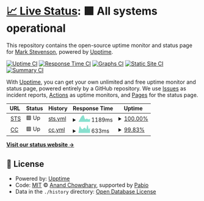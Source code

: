 # [📈 Live Status](https://mark-sts.github.io/cc-uptime-demo): <!--live status--> **🟩 All systems operational**

This repository contains the open-source uptime monitor and status page for [Mark Stevenson](https://mark-sts.github.io/cc-uptime-demo), powered by [Upptime](https://github.com/upptime/upptime).

[![Uptime CI](https://github.com/mark-sts/cc-uptime-demo/workflows/Uptime%20CI/badge.svg)](https://github.com/mark-sts/cc-uptime-demo/actions?query=workflow%3A%22Uptime+CI%22)
[![Response Time CI](https://github.com/mark-sts/cc-uptime-demo/workflows/Response%20Time%20CI/badge.svg)](https://github.com/mark-sts/cc-uptime-demo/actions?query=workflow%3A%22Response+Time+CI%22)
[![Graphs CI](https://github.com/mark-sts/cc-uptime-demo/workflows/Graphs%20CI/badge.svg)](https://github.com/mark-sts/cc-uptime-demo/actions?query=workflow%3A%22Graphs+CI%22)
[![Static Site CI](https://github.com/mark-sts/cc-uptime-demo/workflows/Static%20Site%20CI/badge.svg)](https://github.com/mark-sts/cc-uptime-demo/actions?query=workflow%3A%22Static+Site+CI%22)
[![Summary CI](https://github.com/mark-sts/cc-uptime-demo/workflows/Summary%20CI/badge.svg)](https://github.com/mark-sts/cc-uptime-demo/actions?query=workflow%3A%22Summary+CI%22)

With [Upptime](https://upptime.js.org), you can get your own unlimited and free uptime monitor and status page, powered entirely by a GitHub repository. We use [Issues](https://github.com/mark-sts/cc-uptime-demo/issues) as incident reports, [Actions](https://github.com/mark-sts/cc-uptime-demo/actions) as uptime monitors, and [Pages](https://mark-sts.github.io/cc-uptime-demo) for the status page.

<!--start: status pages-->
<!-- This summary is generated by Upptime (https://github.com/upptime/upptime) -->
<!-- Do not edit this manually, your changes will be overwritten -->
<!-- prettier-ignore -->
| URL | Status | History | Response Time | Uptime |
| --- | ------ | ------- | ------------- | ------ |
| <img alt="" src="https://icons.duckduckgo.com/ip3/www.styletech.co.uk.ico" height="13"> [STS](https://www.styletech.co.uk) | 🟩 Up | [sts.yml](https://github.com/mark-sts/cc-uptime-demo/commits/HEAD/history/sts.yml) | <details><summary><img alt="Response time graph" src="./graphs/sts/response-time-week.png" height="20"> 1189ms</summary><br><a href="https://mark-sts.github.io/cc-uptime-demo/history/sts"><img alt="Response time 1361" src="https://img.shields.io/endpoint?url=https%3A%2F%2Fraw.githubusercontent.com%2Fmark-sts%2Fcc-uptime-demo%2FHEAD%2Fapi%2Fsts%2Fresponse-time.json"></a><br><a href="https://mark-sts.github.io/cc-uptime-demo/history/sts"><img alt="24-hour response time 933" src="https://img.shields.io/endpoint?url=https%3A%2F%2Fraw.githubusercontent.com%2Fmark-sts%2Fcc-uptime-demo%2FHEAD%2Fapi%2Fsts%2Fresponse-time-day.json"></a><br><a href="https://mark-sts.github.io/cc-uptime-demo/history/sts"><img alt="7-day response time 1189" src="https://img.shields.io/endpoint?url=https%3A%2F%2Fraw.githubusercontent.com%2Fmark-sts%2Fcc-uptime-demo%2FHEAD%2Fapi%2Fsts%2Fresponse-time-week.json"></a><br><a href="https://mark-sts.github.io/cc-uptime-demo/history/sts"><img alt="30-day response time 1470" src="https://img.shields.io/endpoint?url=https%3A%2F%2Fraw.githubusercontent.com%2Fmark-sts%2Fcc-uptime-demo%2FHEAD%2Fapi%2Fsts%2Fresponse-time-month.json"></a><br><a href="https://mark-sts.github.io/cc-uptime-demo/history/sts"><img alt="1-year response time 1361" src="https://img.shields.io/endpoint?url=https%3A%2F%2Fraw.githubusercontent.com%2Fmark-sts%2Fcc-uptime-demo%2FHEAD%2Fapi%2Fsts%2Fresponse-time-year.json"></a></details> | <details><summary><a href="https://mark-sts.github.io/cc-uptime-demo/history/sts">100.00%</a></summary><a href="https://mark-sts.github.io/cc-uptime-demo/history/sts"><img alt="All-time uptime 100.00%" src="https://img.shields.io/endpoint?url=https%3A%2F%2Fraw.githubusercontent.com%2Fmark-sts%2Fcc-uptime-demo%2FHEAD%2Fapi%2Fsts%2Fuptime.json"></a><br><a href="https://mark-sts.github.io/cc-uptime-demo/history/sts"><img alt="24-hour uptime 100.00%" src="https://img.shields.io/endpoint?url=https%3A%2F%2Fraw.githubusercontent.com%2Fmark-sts%2Fcc-uptime-demo%2FHEAD%2Fapi%2Fsts%2Fuptime-day.json"></a><br><a href="https://mark-sts.github.io/cc-uptime-demo/history/sts"><img alt="7-day uptime 100.00%" src="https://img.shields.io/endpoint?url=https%3A%2F%2Fraw.githubusercontent.com%2Fmark-sts%2Fcc-uptime-demo%2FHEAD%2Fapi%2Fsts%2Fuptime-week.json"></a><br><a href="https://mark-sts.github.io/cc-uptime-demo/history/sts"><img alt="30-day uptime 100.00%" src="https://img.shields.io/endpoint?url=https%3A%2F%2Fraw.githubusercontent.com%2Fmark-sts%2Fcc-uptime-demo%2FHEAD%2Fapi%2Fsts%2Fuptime-month.json"></a><br><a href="https://mark-sts.github.io/cc-uptime-demo/history/sts"><img alt="1-year uptime 100.00%" src="https://img.shields.io/endpoint?url=https%3A%2F%2Fraw.githubusercontent.com%2Fmark-sts%2Fcc-uptime-demo%2FHEAD%2Fapi%2Fsts%2Fuptime-year.json"></a></details>
| <img alt="" src="https://icons.duckduckgo.com/ip3/www.citizencoin.uk.ico" height="13"> [CC](https://www.citizencoin.uk) | 🟩 Up | [cc.yml](https://github.com/mark-sts/cc-uptime-demo/commits/HEAD/history/cc.yml) | <details><summary><img alt="Response time graph" src="./graphs/cc/response-time-week.png" height="20"> 633ms</summary><br><a href="https://mark-sts.github.io/cc-uptime-demo/history/cc"><img alt="Response time 625" src="https://img.shields.io/endpoint?url=https%3A%2F%2Fraw.githubusercontent.com%2Fmark-sts%2Fcc-uptime-demo%2FHEAD%2Fapi%2Fcc%2Fresponse-time.json"></a><br><a href="https://mark-sts.github.io/cc-uptime-demo/history/cc"><img alt="24-hour response time 644" src="https://img.shields.io/endpoint?url=https%3A%2F%2Fraw.githubusercontent.com%2Fmark-sts%2Fcc-uptime-demo%2FHEAD%2Fapi%2Fcc%2Fresponse-time-day.json"></a><br><a href="https://mark-sts.github.io/cc-uptime-demo/history/cc"><img alt="7-day response time 633" src="https://img.shields.io/endpoint?url=https%3A%2F%2Fraw.githubusercontent.com%2Fmark-sts%2Fcc-uptime-demo%2FHEAD%2Fapi%2Fcc%2Fresponse-time-week.json"></a><br><a href="https://mark-sts.github.io/cc-uptime-demo/history/cc"><img alt="30-day response time 656" src="https://img.shields.io/endpoint?url=https%3A%2F%2Fraw.githubusercontent.com%2Fmark-sts%2Fcc-uptime-demo%2FHEAD%2Fapi%2Fcc%2Fresponse-time-month.json"></a><br><a href="https://mark-sts.github.io/cc-uptime-demo/history/cc"><img alt="1-year response time 625" src="https://img.shields.io/endpoint?url=https%3A%2F%2Fraw.githubusercontent.com%2Fmark-sts%2Fcc-uptime-demo%2FHEAD%2Fapi%2Fcc%2Fresponse-time-year.json"></a></details> | <details><summary><a href="https://mark-sts.github.io/cc-uptime-demo/history/cc">99.83%</a></summary><a href="https://mark-sts.github.io/cc-uptime-demo/history/cc"><img alt="All-time uptime 99.96%" src="https://img.shields.io/endpoint?url=https%3A%2F%2Fraw.githubusercontent.com%2Fmark-sts%2Fcc-uptime-demo%2FHEAD%2Fapi%2Fcc%2Fuptime.json"></a><br><a href="https://mark-sts.github.io/cc-uptime-demo/history/cc"><img alt="24-hour uptime 100.00%" src="https://img.shields.io/endpoint?url=https%3A%2F%2Fraw.githubusercontent.com%2Fmark-sts%2Fcc-uptime-demo%2FHEAD%2Fapi%2Fcc%2Fuptime-day.json"></a><br><a href="https://mark-sts.github.io/cc-uptime-demo/history/cc"><img alt="7-day uptime 99.83%" src="https://img.shields.io/endpoint?url=https%3A%2F%2Fraw.githubusercontent.com%2Fmark-sts%2Fcc-uptime-demo%2FHEAD%2Fapi%2Fcc%2Fuptime-week.json"></a><br><a href="https://mark-sts.github.io/cc-uptime-demo/history/cc"><img alt="30-day uptime 99.92%" src="https://img.shields.io/endpoint?url=https%3A%2F%2Fraw.githubusercontent.com%2Fmark-sts%2Fcc-uptime-demo%2FHEAD%2Fapi%2Fcc%2Fuptime-month.json"></a><br><a href="https://mark-sts.github.io/cc-uptime-demo/history/cc"><img alt="1-year uptime 99.96%" src="https://img.shields.io/endpoint?url=https%3A%2F%2Fraw.githubusercontent.com%2Fmark-sts%2Fcc-uptime-demo%2FHEAD%2Fapi%2Fcc%2Fuptime-year.json"></a></details>

<!--end: status pages-->

[**Visit our status website →**](https://mark-sts.github.io/cc-uptime-demo)

## 📄 License

- Powered by: [Upptime](https://github.com/upptime/upptime)
- Code: [MIT](./LICENSE) © [Anand Chowdhary](https://anandchowdhary.com), supported by [Pabio](https://pabio.com)
- Data in the `./history` directory: [Open Database License](https://opendatacommons.org/licenses/odbl/1-0/)
